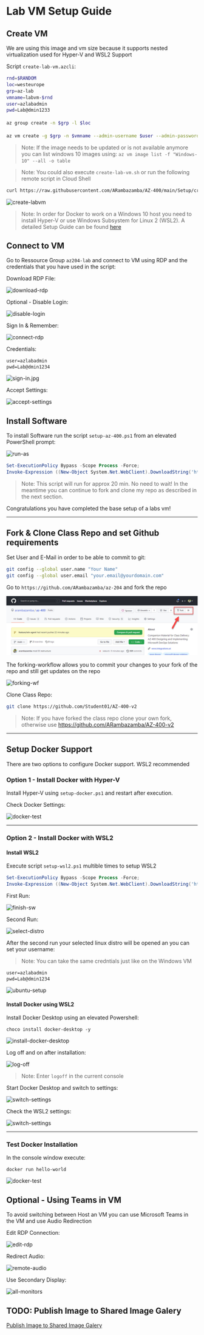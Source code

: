 # Lab VM Setup Guide

## Create VM

We are using this image and vm size because it supports nested virtualization used for Hyper-V and WSL2 Support

Script `create-lab-vm.azcli`:

```bash
rnd=$RANDOM
loc=westeurope
grp=az-lab
vmname=labvm-$rnd
user=azlabadmin
pwd=Lab@dmin1233

az group create -n $grp -l $loc

az vm create -g $grp -n $vmname --admin-username $user --admin-password $pwd --image MicrosoftWindowsDesktop:Windows-10:21h1-pro:19043.1288.2110060459 --size Standard_E2s_v3
```

> Note: If the image needs to be updated or is not available anymore you can list windows 10 images using: `az vm image list -f "Windows-10" --all -o table`

> Note: You could also execute `create-lab-vm.sh` or run the following remote script in Cloud Shell

```bash
curl https://raw.githubusercontent.com/ARambazamba/AZ-400/main/Setup/create-lab-vm.sh | bash
```

![create-labvm](_images/create-lab-vm.jpg)

> Note: In order for Docker to work on a Windows 10 host you need to install Hyper-V or use Windows Subsystem for Linux 2 (WSL2). A detailed Setup Guide can be found [here](https://github.com/ARambazamba/ClassSetup)

## Connect to VM

Go to Ressource Group `az204-lab` and connect to VM using RDP and the credentials that you have used in the script:

Download RDP File:

![download-rdp](_images/download-rdp.jpg)

Optional - Disable Login:

![disable-login](_images/disable-login.jpg)

Sign In & Remember:

![connect-rdp](_images/trust-vm.jpg)

Credentials:

```
user=azlabadmin
pwd=Lab@dmin1234
```

![sign-in.jpg](_images/sign-in.jpg)

Accept Settings:

![accept-settings](_images/accept-settings.jpg)

## Install Software

To install Software run the script `setup-az-400.ps1` from an elevated PowerShell prompt:

![run-as](_images/run-as.jpg)

```powershell
Set-ExecutionPolicy Bypass -Scope Process -Force;
Invoke-Expression ((New-Object System.Net.WebClient).DownloadString('https://raw.githubusercontent.com/ARambazamba/AZ-400-v2/master/Setup/setup-az-400.ps1'))
```

> Note: This script will run for approx 20 min. No need to wait! In the meantime you can continue to fork and clone my repo as described in the next section.

Congratulations you have completed the base setup of a labs vm!

---

## Fork & Clone Class Repo and set Github requirements

Set User and E-Mail in order to be able to commit to git:

```bash
git config --global user.name "Your Name"
git config --global user.email "your.email@yourdomain.com"
```

Go to `https://github.com/ARambazamba/az-204` and fork the repo

![forking-wf](_images/fork.jpg)

The forking-workflow allows you to commit your changes to your fork of the repo and still get updates on the repo

![forking-wf](_images/forking-workflow.jpg)

Clone Class Repo:

```bash
git clone https://github.com/Student01/AZ-400-v2
```

> Note: If you have forked the class repo clone your own fork, otherwise use https://github.com/ARambazamba/AZ-400-v2

---

## Setup Docker Support

There are two options to configure Docker support. WSL2 recommended

### Option 1 - Install Docker with Hyper-V

Install Hyper-V using `setup-docker.ps1` and restart after execution.

Check Docker Settings:

![docker-test](_images/docker-settings.jpg)

---

### Option 2 - Install Docker with WSL2

#### <a id="wsl">Install WSL2</a>

Execute script `setup-wsl2.ps1` multible times to setup WSL2

```powershell
Set-ExecutionPolicy Bypass -Scope Process -Force;
Invoke-Expression ((New-Object System.Net.WebClient).DownloadString('https://raw.githubusercontent.com/ARambazamba/AZ-400-v2/master/Setup/setup-wsl2.ps1'))
```

First Run:

![finish-sw](_images/finish-sw.jpg)

Second Run:

![select-distro](_images/select-distro.jpg)

After the second run your selected linux distro will be opened an you can set your username:

> Note: You can take the same credntials just like on the Windows VM

```
user=azlabadmin
pwd=Lab@dmin1234
```

![ubuntu-setup](_images/ubuntu-setup.jpg)

#### <a id="docker-wsl">Install Docker using WSL2</a>

Install Docker Desktop using an elevated Powershell:

```
choco install docker-desktop -y
```

![install-docker-desktop](_images/install-docker-desktop.jpg)

Log off and on after installation:

![log-off](_images/log-off.jpg)

> Note: Enter `logoff` in the current console

Start Docker Desktop and switch to settings:

![switch-settings](_images/switch-settings.jpg)

Check the WSL2 settings:

![switch-settings](_images/docker-settings-wsl.jpg)

---

### Test Docker Installation

In the console window execute:

```
docker run hello-world
```

![docker-test](_images/docker-test.png)

## <a id="teams">Optional - Using Teams in VM</a>

To avoid switching between Host an VM you can use Microsoft Teams in the VM and use Audio Redirection

Edit RDP Connection:

![edit-rdp](_images/edit-rdp.jpg)

Redirect Audio:

![remote-audio](_images/remote-audio.jpg)

Use Secondary Display:

![all-monitors](_images/all-monitors.jpg)

## TODO: Publish Image to Shared Image Galery

[Publish Image to Shared Image Galery](./Create/readme.md)
